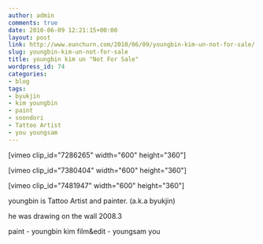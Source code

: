 ```yaml
---
author: admin
comments: true
date: 2010-06-09 12:21:15+00:00
layout: post
link: http://www.eunchurn.com/2010/06/09/youngbin-kim-un-not-for-sale/
slug: youngbin-kim-un-not-for-sale
title: youngbin kim un "Not For Sale"
wordpress_id: 74
categories:
- blog
tags:
- byukjin
- kim youngbin
- paint
- soondori
- Tattoo Artist
- you youngsam
---
```


[vimeo clip_id="7286265" width="600" height="360"]

[vimeo clip_id="7380404" width="600" height="360"]

[vimeo clip_id="7481947" width="600" height="360"]

youngbin is Tattoo Artist and painter. (a.k.a byukjin)

he was drawing on the wall
2008.3

paint - youngbin kim
film&edit - youngsam you
